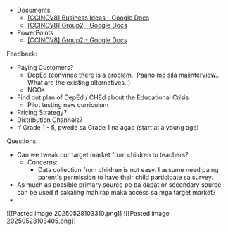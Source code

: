 - Documents
	- [[CCINOV8] Business Ideas - Google Docs](https://docs.google.com/document/d/1CO2-lnkvMHYugb3dH7PJKiS-dJEeS5oHJnMG44c_36g/edit?tab=t.0)
	- [[CCINOV8] Group2 - Google Docs](https://docs.google.com/document/d/1C5dV_l63gUzVBo9izdIGnIiMU7J12jbZDIvROc3POdE/edit?tab=t.0)
- PowerPoints
	- [[CCINOV8] Group2 - Google Docs](https://docs.google.com/document/d/1C5dV_l63gUzVBo9izdIGnIiMU7J12jbZDIvROc3POdE/edit?tab=t.0)

Feedback:
- Paying Customers? 
	- DepEd (convince there is a problem.. Paano mo sila maiinterview.. What are the existing alternatives..)
	- NGOs
- Find out plan of DepEd / CHEd about the Educational Crisis
	- Pilot testing new curriculum
- Pricing Strategy? 
- Distribution Channels? 
- If Grade 1 - 5, pwede sa Grade 1 na agad (start at a young age)

Questions: 
- Can we tweak our target market from children to teachers?
	- Concerns:
		- Data collection from children is not easy. I assume need pa ng parent's permission to have their child participate sa survey.
- As much as possible primary source po ba dapat or secondary source can be used if sakaling mahirap maka access sa mga target market?
- 

![[Pasted image 20250528103310.png]]
![[Pasted image 20250528103405.png]]
